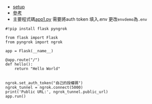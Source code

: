 
- [setup](https://dashboard.ngrok.com/get-started/setup/windows)
- [參考](https://dashboard.ngrok.com/get-started/your-authtoken)
- 主要程式碼[app1.py](./app1.py) 需要將auth token 填入.env 更改`envdemo`為`.env`

```
#!pip install flask pyngrok

from flask import Flask
from pyngrok import ngrok

app = Flask(__name__)

@app.route("/")
def hello():
    return "Hello World"


ngrok.set_auth_token("自己的授權碼")
ngrok_tunnel = ngrok.connect(5000)
print('Public URL:', ngrok_tunnel.public_url)
app.run()
```  